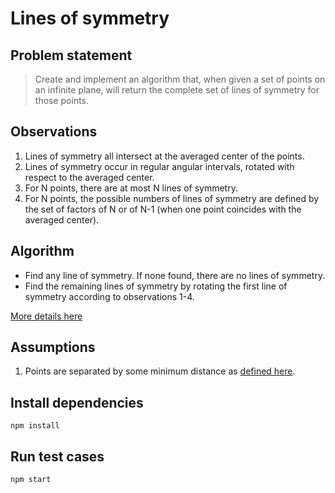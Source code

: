 # Lines of symmetry

## Problem statement

> Create and implement an algorithm that, when given a set of points on an infinite plane,
will return the complete set of lines of symmetry for those points.

## Observations

1. Lines of symmetry all intersect at the averaged center of the points.
2. Lines of symmetry occur in regular angular intervals, rotated with respect to the averaged center.
3. For N points, there are at most N lines of symmetry.
4. For N points, the possible numbers of lines of symmetry are defined by
the set of factors of N or of N-1 (when one point coincides with the averaged center).

## Algorithm

- Find any line of symmetry. If none found, there are no lines of symmetry.
- Find the remaining lines of symmetry by rotating the first line of symmetry according to observations 1-4.

[More details here](./src/find-symmetry-lines.ts)

## Assumptions

1. Points are separated by some minimum distance as [defined here](./src/find-symmetry-lines.ts).

## Install dependencies

```npm install```

## Run test cases

```npm start```
